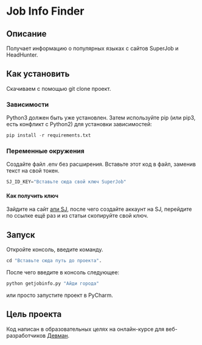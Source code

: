 # Job Info Finder

## Описание
Получает информацию о популярных языках с сайтов SuperJob и HeadHunter.
## Как установить
Скачиваем с помощью git clone проект.
### Зависимости
Python3 должен быть уже установлен. Затем используйте pip (или pip3, есть конфликт с Python2) для установки зависимостей:
```python
pip install -r requirements.txt
```
### Переменные окружения
Создайте файл .env без расширения.
Вставьте этот код в файл, заменив текст на свой токен.
```python
SJ_ID_KEY="Вставьте сюда свой ключ SuperJob"
```
#### Как получить ключ
  Зайдите на сайт [апи SJ]("https://api.superjob.ru/"), после чего создайте аккаунт на SJ, перейдите по ссылке ещё раз и из статьи скопируйте свой ключ.
## Запуск
Откройте консоль, введите команду.
```python
cd "Вставьте сюда путь до проекта".
```
После чего введите в консоль следующее:
```python
python getjobinfo.py "Айди города"
```
или просто запустите проект в PyCharm.
## Цель проекта
Код написан в образовательных целях на онлайн-курсе для веб-разработчиков [Девман]("dvmn.org").